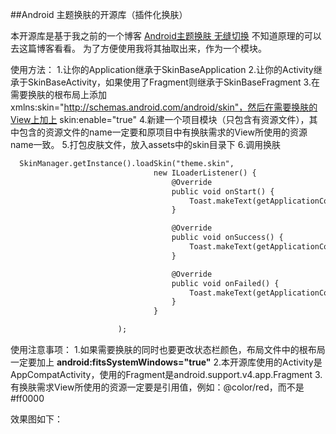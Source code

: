 
##Android 主题换肤的开源库（插件化换肤）

本开源库是基于我之前的一个博客 [Android主题换肤 无缝切换](www.jianshu.com/p/af7c0585dd5b) 不知道原理的可以去这篇博客看看。
为了方便使用我将其抽取出来，作为一个模块。



使用方法：
1.让你的Application继承于SkinBaseApplication
2.让你的Activity继承于SkinBaseActivity，如果使用了Fragment则继承于SkinBaseFragment
3.在需要换肤的根布局上添加 xmlns:skin="http://schemas.android.com/android/skin"，然后在需要换肤的View上加上 skin:enable="true"
4.新建一个项目模块（只包含有资源文件），其中包含的资源文件的name一定要和原项目中有换肤需求的View所使用的资源name一致。
5.打包皮肤文件，放入assets中的skin目录下
6.调用换肤
```html
  SkinManager.getInstance().loadSkin("theme.skin",
                                new ILoaderListener() {
                                    @Override
                                    public void onStart() {
                                        Toast.makeText(getApplicationContext(), "正在切换中", Toast.LENGTH_SHORT).show();
                                    }

                                    @Override
                                    public void onSuccess() {
                                        Toast.makeText(getApplicationContext(), "切换成功", Toast.LENGTH_SHORT).show();
                                    }

                                    @Override
                                    public void onFailed() {
                                        Toast.makeText(getApplicationContext(), "切换失败", Toast.LENGTH_SHORT).show();
                                    }
                                }

                        );
```


使用注意事项：
1.如果需要换肤的同时也要更改状态栏颜色，布局文件中的根布局一定要加上 **android:fitsSystemWindows="true"**
2.本开源库使用的Activity是AppCompatActivity，使用的Fragment是android.support.v4.app.Fragment
3.有换肤需求View所使用的资源一定要是引用值，例如：@color/red，而不是#ff0000

效果图如下：
